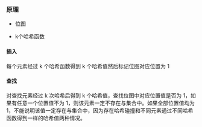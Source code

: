 ### 原理

- 位图

- k个哈希函数

#### 插入

每个元素经过 k 个哈希函数得到 k 个哈希值然后标记位图对应位置为 1

#### 查找

对查找元素经过 k 次哈希后得到 k 个哈希值，查找位图中对应位置值是否为 1，如果有任意一个位置值不为 1，则该元素一定不存在与集合中。如果全部位置值均为 1，不能说明该值一定存在与集合中，因为存在哈希碰撞和不同元素通过不同哈希函数得到一样的哈希值两种情况。



